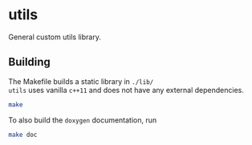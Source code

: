 # utils
General custom utils library.

## Building
The Makefile builds a static library in `./lib/`<br>
`utils` uses vanilla `c++11` and does not have any external dependencies.

```bash
make
```

To also build the `doxygen` documentation, run

```bash
make doc
```
